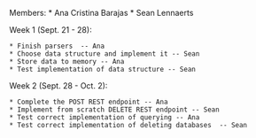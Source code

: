 Members: 
	* Ana Cristina Barajas
	* Sean Lennaerts

Week 1 (Sept. 21 - 28):

	* Finish parsers  -- Ana 
	* Choose data structure and implement it -- Sean
	* Store data to memory -- Ana 
	* Test implementation of data structure -- Sean

Week 2 (Sept. 28 - Oct. 2):

	* Complete the POST REST endpoint -- Ana
	* Implement from scratch DELETE REST endpoint -- Sean
	* Test correct implementation of querying -- Ana
	* Test correct implementation of deleting databases  -- Sean
